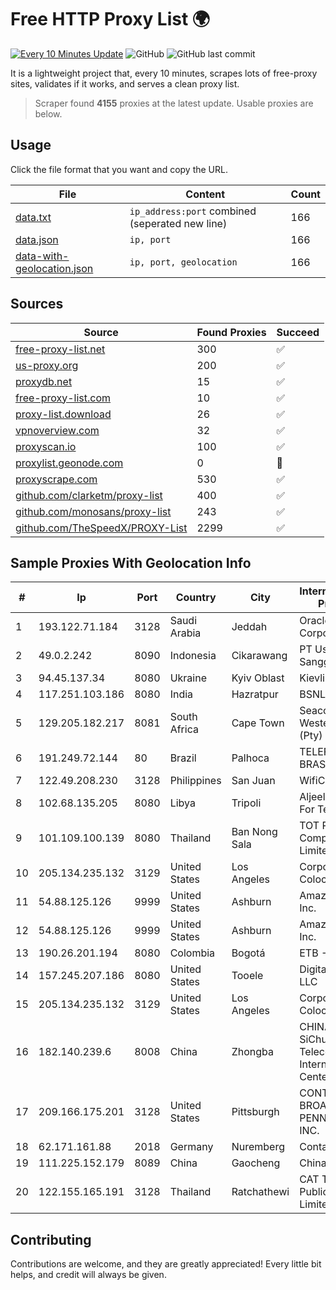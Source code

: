 
# Free HTTP Proxy List 🌍

[![Every 10 Minutes Update](https://github.com/mertguvencli/http-proxy-list/actions/workflows/main.yml/badge.svg?branch=main)](https://github.com/mertguvencli/http-proxy-list/actions/workflows/main.yml)
![GitHub](https://img.shields.io/github/license/mertguvencli/http-proxy-list)
![GitHub last commit](https://img.shields.io/github/last-commit/mertguvencli/http-proxy-list)

It is a lightweight project that, every 10 minutes, scrapes lots of free-proxy sites, validates if it works, and serves a clean proxy list.


> Scraper found **4155** proxies at the latest update. Usable proxies are below.

## Usage

Click the file format that you want and copy the URL.


|File|Content|Count|
|----|-------|-----|
|[data.txt](https://raw.githubusercontent.com/mertguvencli/http-proxy-list/main/proxy-list/data.txt)|`ip_address:port` combined (seperated new line)|166|
|[data.json](https://raw.githubusercontent.com/mertguvencli/http-proxy-list/main/proxy-list/data.json)|`ip, port`|166|
|[data-with-geolocation.json](https://raw.githubusercontent.com/mertguvencli/http-proxy-list/main/proxy-list/data-with-geolocation.json)|`ip, port, geolocation`|166|

## Sources

|Source|Found Proxies|Succeed|
|------|-------------|-------|
|[free-proxy-list.net](https://free-proxy-list.net)|300|✅|
|[us-proxy.org](https://www.us-proxy.org)|200|✅|
|[proxydb.net](http://proxydb.net)|15|✅|
|[free-proxy-list.com](https://free-proxy-list.com/?page=&port=&type%5B%5D=http&type%5B%5D=https&up_time=0&search=Search)|10|✅|
|[proxy-list.download](https://www.proxy-list.download/HTTP)|26|✅|
|[vpnoverview.com](https://vpnoverview.com/privacy/anonymous-browsing/free-proxy-servers)|32|✅|
|[proxyscan.io](https://www.proxyscan.io)|100|✅|
|[proxylist.geonode.com](https://proxylist.geonode.com/api/proxy-list?limit=300&page=1&sort_by=lastChecked&sort_type=desc&protocols=http,https)|0|🚫|
|[proxyscrape.com](https://api.proxyscrape.com/v2/?request=displayproxies&protocol=http&timeout=10000&country=all&ssl=all&anonymity=all)|530|✅|
|[github.com/clarketm/proxy-list](https://raw.githubusercontent.com/clarketm/proxy-list/master/proxy-list-raw.txt)|400|✅|
|[github.com/monosans/proxy-list](https://raw.githubusercontent.com/monosans/proxy-list/main/proxies/http.txt)|243|✅|
|[github.com/TheSpeedX/PROXY-List](https://raw.githubusercontent.com/TheSpeedX/PROXY-List/master/http.txt)|2299|✅|


## Sample Proxies With Geolocation Info

|#|Ip|Port|Country|City|Internet Service Provider|
|-|--|----|-------|----|-------------------------|
|1|193.122.71.184|3128|Saudi Arabia|Jeddah|Oracle Corporation|
|2|49.0.2.242|8090|Indonesia|Cikarawang|PT Usaha Adi Sanggoro|
|3|94.45.137.34|8080|Ukraine|Kyiv Oblast|Kievline LLC|
|4|117.251.103.186|8080|India|Hazratpur|BSNL Internet|
|5|129.205.182.217|8081|South Africa|Cape Town|Seacom Western Cape (Pty) Ltd|
|6|191.249.72.144|80|Brazil|Palhoca|TELEFÔNICA BRASIL S.A|
|7|122.49.208.230|3128|Philippines|San Juan|WifiCity, Inc|
|8|102.68.135.205|8080|Libya|Tripoli|Aljeel Aljadeed For Technology|
|9|101.109.100.139|8080|Thailand|Ban Nong Sala|TOT Public Company Limited|
|10|205.134.235.132|3129|United States|Los Angeles|Corporate Colocation Inc|
|11|54.88.125.126|9999|United States|Ashburn|Amazon.com, Inc.|
|12|54.88.125.126|9999|United States|Ashburn|Amazon.com, Inc.|
|13|190.26.201.194|8080|Colombia|Bogotá|ETB - Colombia|
|14|157.245.207.186|8080|United States|Tooele|DigitalOcean, LLC|
|15|205.134.235.132|3129|United States|Los Angeles|Corporate Colocation Inc|
|16|182.140.239.6|8008|China|Zhongba|CHINANET SiChuan Telecom Internet Data Center|
|17|209.166.175.201|3128|United States|Pittsburgh|CONTINENTAL BROADBAND PENNSYLVANIA, INC.|
|18|62.171.161.88|2018|Germany|Nuremberg|Contabo GmbH|
|19|111.225.152.179|8089|China|Gaocheng|Chinanet|
|20|122.155.165.191|3128|Thailand|Ratchathewi|CAT Telecom Public Company Limited|



## Contributing

Contributions are welcome, and they are greatly appreciated! Every
little bit helps, and credit will always be given.

